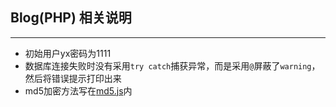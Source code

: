 ﻿## Blog(PHP) 相关说明
----

- 初始用户yx密码为1111
- 数据库连接失败时没有采用`try catch`捕获异常，而是采用`@`屏蔽了`warning`，然后将错误提示打印出来
- md5加密方法写在[md5.js](./Blog/md5.js)内